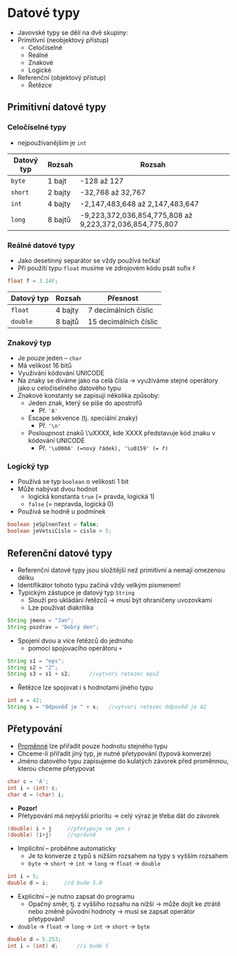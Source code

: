 # Datové typy

- Javovské typy se dělí na dvě skupiny:
-  Primitivní (neobjektový přístup)
	- Celočíselné
	- Reálné
	- Znakové
	- Logické
- Referenční (objektový přístup)
	- Řetězce

## Primitivní datové typy

### Celočíselné typy

- nejpoužívanějším je `int`

| Datový typ | Rozsah  | Rozsah                                                  |
| ---------- | ------- | ------------------------------------------------------- |
| `byte`     | 1 bajt  | -128 až 127                                             |
| `short`    | 2 bajty | -32,768 až 32,767                                       |
| `int`      | 4 bajty | -2,147,483,648 až 2,147,483,647                         |
| `long`     | 8 bajtů | -9,223,372,036,854,775,808 až 9,223,372,036,854,775,807 |

### Reálné datové typy

- Jako desetinný separátor se vždy používá tečka!
- Při použití typu `float` musíme ve zdrojovém kódu psát sufix `F`
```java
float f = 3.14F;
```

| Datový typ | Rozsah  | Přesnost              |
| ---------- | ------- | --------------------- |
| `float`    | 4 bajty | 7 decimálních číslic  |
| `double`   | 8 bajtů | 15 decimálních číslic |

### Znakový typ

- Je pouze jeden – `char`
- Má velikost 16 bitů
- Využívání kódování UNICODE
- Na znaky se díváme jako na celá čísla → využíváme stejné operátory jako u celočíselného datového typu
- Znakové konstanty se zapisují několika způsoby:
	- Jeden znak, který se píše do apostrofů
		- Př. `'A'`
	- Escape sekvence (tj. speciální znaky)
		- Př. `'\n'`
	- Posloupnost znaků \‘uXXXX, kde XXXX představuje kód znaku v kódování UNICODE
		- Př. `'\u000A' (=nový řádek), '\u0159' (= ř)`

### Logický typ

- Používá se typ `boolean` o velikosti 1 bit
- Může nabývat dvou hodnot
	- logická konstanta `true` (= pravda, logická 1)
	- `false` (= nepravda, logická 0)
- Používá se hodně u podmínek
```java
boolean jeSplnenTest = false;
boolean jeVetsiCislo = cislo > 5;
```

## Referenční datové typy

- Referenční datové typy jsou složitější než primitivní a nemají omezenou délku
- Identifikátor tohoto typu začíná vždy velkým písmenem!
- Typickým zástupce je datový typ `String`
	- Slouží pro ukládání řetězců → musí být ohraničeny uvozovkami
	- Lze používat diakritika
```java
String jmeno = "Jan";
String pozdrav = "Dobrý den";
```

- Spojení dvou a více řetězců do jednoho
	- pomocí spojovacího operátoru `+`
```java
String s1 = "eps";
String s2 = "2";
String s3 = s1 + s2;      //vytvori retezec eps2
```

- Řetězce lze spojovat i s hodnotami jiného typu
```java
int x = 42;
String s = "Odpověď je " + x;   //vytvori retezec Odpověď je 42
```

## Přetypování

- [Proměnné](Proměnné.md) lze přiřadit pouze hodnotu stejného typu
- Chceme-li přiřadit jiný typ, je nutné přetypování (typová konverze)
- Jméno datového typu zapisujeme do kulatých závorek před proměnnou, kterou chceme přetypovat
```java
char c = 'A';
int i = (int) c;
char d = (char) i;
```

- **Pozor!**
- Přetypování má nejvyšší prioritu → celý výraz je třeba dát do závorek
```java
(double) i + j     //přetypuje se jen i
(double) (i+j)     //správně
```

- Implicitní – proběhne automaticky
	- Je to konverze z typů s nižším rozsahem na typy s vyšším rozsahem
	- `byte` → `short` → `int` → `long` → `float` → `double`
```java
int i = 5;
double d = i;     //d bude 5.0
```

- Explicitní – je nutno zapsat do programu
	- Opačný směr, tj. z vyššího rozsahu na nižší → může dojít ke ztrátě nebo změně původní hodnoty → musí se zapsat operátor přetypování!
- `double` → `float` → `long` → `int` → `short` → `byte`
```java
double d = 5.253;
int i = (int) d;      //i bude 5
```